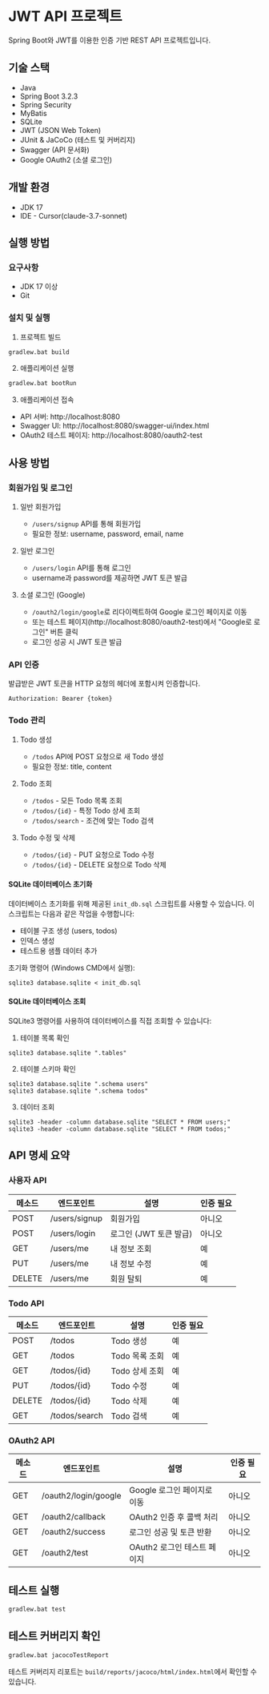 # JWT API 프로젝트

Spring Boot와 JWT를 이용한 인증 기반 REST API 프로젝트입니다.

## 기술 스택

- Java
- Spring Boot 3.2.3
- Spring Security
- MyBatis
- SQLite
- JWT (JSON Web Token)
- JUnit & JaCoCo (테스트 및 커버리지)
- Swagger (API 문서화)
- Google OAuth2 (소셜 로그인)

## 개발 환경

- JDK 17
- IDE - Cursor(claude-3.7-sonnet)

## 실행 방법

### 요구사항

- JDK 17 이상
- Git

### 설치 및 실행

1. 프로젝트 빌드

```cmd
gradlew.bat build
```

2. 애플리케이션 실행

```cmd
gradlew.bat bootRun
```

3. 애플리케이션 접속

- API 서버: http://localhost:8080
- Swagger UI: http://localhost:8080/swagger-ui/index.html
- OAuth2 테스트 페이지: http://localhost:8080/oauth2-test

## 사용 방법

### 회원가입 및 로그인

1. 일반 회원가입

   - `/users/signup` API를 통해 회원가입
   - 필요한 정보: username, password, email, name

2. 일반 로그인

   - `/users/login` API를 통해 로그인
   - username과 password를 제공하면 JWT 토큰 발급

3. 소셜 로그인 (Google)
   - `/oauth2/login/google`로 리다이렉트하여 Google 로그인 페이지로 이동
   - 또는 테스트 페이지(http://localhost:8080/oauth2-test)에서 "Google로 로그인" 버튼 클릭
   - 로그인 성공 시 JWT 토큰 발급

### API 인증

발급받은 JWT 토큰을 HTTP 요청의 헤더에 포함시켜 인증합니다.

```
Authorization: Bearer {token}
```

### Todo 관리

1. Todo 생성

   - `/todos` API에 POST 요청으로 새 Todo 생성
   - 필요한 정보: title, content

2. Todo 조회

   - `/todos` - 모든 Todo 목록 조회
   - `/todos/{id}` - 특정 Todo 상세 조회
   - `/todos/search` - 조건에 맞는 Todo 검색

3. Todo 수정 및 삭제
   - `/todos/{id}` - PUT 요청으로 Todo 수정
   - `/todos/{id}` - DELETE 요청으로 Todo 삭제

#### SQLite 데이터베이스 초기화

데이터베이스 초기화를 위해 제공된 `init_db.sql` 스크립트를 사용할 수 있습니다. 이 스크립트는 다음과 같은 작업을 수행합니다:

- 테이블 구조 생성 (users, todos)
- 인덱스 생성
- 테스트용 샘플 데이터 추가

초기화 명령어 (Windows CMD에서 실행):

```
sqlite3 database.sqlite < init_db.sql
```

#### SQLite 데이터베이스 조회

SQLite3 명령어를 사용하여 데이터베이스를 직접 조회할 수 있습니다:

1. 테이블 목록 확인

```
sqlite3 database.sqlite ".tables"
```

2. 테이블 스키마 확인

```
sqlite3 database.sqlite ".schema users"
sqlite3 database.sqlite ".schema todos"
```

3. 데이터 조회

```
sqlite3 -header -column database.sqlite "SELECT * FROM users;"
sqlite3 -header -column database.sqlite "SELECT * FROM todos;"
```

## API 명세 요약

### 사용자 API

| 메소드 | 엔드포인트    | 설명                   | 인증 필요 |
| ------ | ------------- | ---------------------- | --------- |
| POST   | /users/signup | 회원가입               | 아니오    |
| POST   | /users/login  | 로그인 (JWT 토큰 발급) | 아니오    |
| GET    | /users/me     | 내 정보 조회           | 예        |
| PUT    | /users/me     | 내 정보 수정           | 예        |
| DELETE | /users/me     | 회원 탈퇴              | 예        |

### Todo API

| 메소드 | 엔드포인트    | 설명           | 인증 필요 |
| ------ | ------------- | -------------- | --------- |
| POST   | /todos        | Todo 생성      | 예        |
| GET    | /todos        | Todo 목록 조회 | 예        |
| GET    | /todos/{id}   | Todo 상세 조회 | 예        |
| PUT    | /todos/{id}   | Todo 수정      | 예        |
| DELETE | /todos/{id}   | Todo 삭제      | 예        |
| GET    | /todos/search | Todo 검색      | 예        |

### OAuth2 API

| 메소드 | 엔드포인트           | 설명                        | 인증 필요 |
| ------ | -------------------- | --------------------------- | --------- |
| GET    | /oauth2/login/google | Google 로그인 페이지로 이동 | 아니오    |
| GET    | /oauth2/callback     | OAuth2 인증 후 콜백 처리    | 아니오    |
| GET    | /oauth2/success      | 로그인 성공 및 토큰 반환    | 아니오    |
| GET    | /oauth2/test         | OAuth2 로그인 테스트 페이지 | 아니오    |

## 테스트 실행

```cmd
gradlew.bat test
```

## 테스트 커버리지 확인

```cmd
gradlew.bat jacocoTestReport
```

테스트 커버리지 리포트는 `build/reports/jacoco/html/index.html`에서 확인할 수 있습니다.
